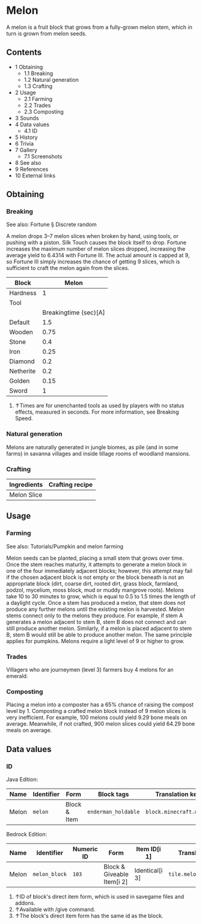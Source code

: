 # Melon
A melon is a fruit block that grows from a fully-grown melon stem, which in turn is grown from melon seeds.

## Contents
- 1 Obtaining
	- 1.1 Breaking
	- 1.2 Natural generation
	- 1.3 Crafting
- 2 Usage
	- 2.1 Farming
	- 2.2 Trades
	- 2.3 Composting
- 3 Sounds
- 4 Data values
	- 4.1 ID
- 5 History
- 6 Trivia
- 7 Gallery
	- 7.1 Screenshots
- 8 See also
- 9 References
- 10 External links

## Obtaining
### Breaking
See also: Fortune § Discrete random

A melon drops 3–7 melon slices when broken by hand, using tools, or pushing with a piston. Silk Touch causes the block itself to drop. Fortune increases the maximum number of melon slices dropped, increasing the average yield to 6.4314 with Fortune III. The actual amount is capped at 9, so Fortune III simply increases the chance of getting 9 slices, which is sufficient to craft the melon again from the slices.

| Block     | Melon                 |
|-----------|-----------------------|
| Hardness  | 1                     |
| Tool      |                       |
|           | Breakingtime (sec)[A] |
| Default   | 1.5                   |
| Wooden    | 0.75                  |
| Stone     | 0.4                   |
| Iron      | 0.25                  |
| Diamond   | 0.2                   |
| Netherite | 0.2                   |
| Golden    | 0.15                  |
| Sword     | 1                     |

1. ↑Times are for unenchanted tools as used by players with no status effects, measured in seconds. For more information, see Breaking Speed.

### Natural generation
Melons are naturally generated in jungle biomes, as pile (and in some farms) in savanna villages and inside tillage rooms of woodland mansions.


### Crafting
| Ingredients | Crafting recipe |
|-------------|-----------------|
| Melon Slice |                 |

## Usage
### Farming
See also: Tutorials/Pumpkin and melon farming

Melon seeds can be planted, placing a small stem that grows over time. Once the stem reaches maturity, it attempts to generate a melon block in one of the four immediately adjacent blocks; however, this attempt may fail if the chosen adjacent block is not empty or the block beneath is not an appropriate block (dirt, coarse dirt, rooted dirt, grass block, farmland, podzol, mycelium, moss block, mud or muddy mangrove roots). Melons take 10 to 30 minutes to grow, which is equal to 0.5 to 1.5 times the length of a daylight cycle. Once a stem has produced a melon, that stem does not produce any further melons until the existing melon is harvested. Melon stems connect only to the melons they produce. For example, if stem A generates a melon adjacent to stem B, stem B does not connect and can still produce another melon. Similarly, if a melon is placed adjacent to stem B, stem B would still be able to produce another melon. The same principle applies for pumpkins. Melons require a light level of 9 or higher to grow.

### Trades
Villagers who are journeymen (level 3) farmers buy 4 melons for an emerald.

### Composting
Placing a melon into a composter has a 65% chance of raising the compost level by 1. Composting a crafted melon block instead of 9 melon slices is very inefficient. For example, 100 melons could yield 9.29 bone meals on average. Meanwhile, if not crafted, 900 melon slices could yield 64.29 bone meals on average.

## Data values
### ID
Java Edition:

| Name  | Identifier | Form         | Block tags          | Translation key         |
|-------|------------|--------------|---------------------|-------------------------|
| Melon | `melon`    | Block & Item | `enderman_holdable` | `block.minecraft.melon` |

Bedrock Edition:

| Name  | Identifier    | Numeric ID | Form                       | Item ID[i 1]   | Translation key         |
|-------|---------------|------------|----------------------------|----------------|-------------------------|
| Melon | `melon_block` | `103`      | Block & Giveable Item[i 2] | Identical[i 3] | `tile.melon_block.name` |

1. ↑ID of block's direct item form, which is used in savegame files and addons.
2. ↑Available with /give command.
3. ↑The block's direct item form has the same id as the block.


